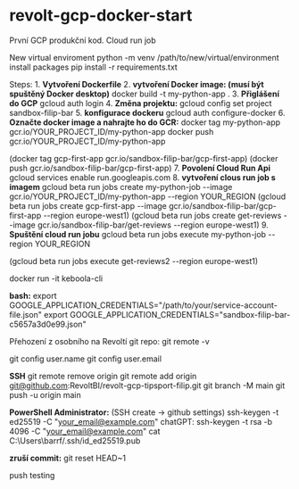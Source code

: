 # revolt-gcp-docker-start
První GCP produkční kod. Cloud run job



New virtual enviroment 
python -m venv /path/to/new/virtual/environment
install packages
pip install -r requirements.txt



Steps: 
1.
**Vytvoření Dockerfile** 
2. 
**vytvoření Docker image: (musí být spuštěný Docker desktop)**
docker build -t my-python-app .
3. 
**Přiglášení do GCP** 
gcloud auth login
4. 
**Změna projektu:**
gcloud config set project sandbox-filip-bar
5. 
**konfigurace dockeru**
gcloud auth configure-docker
6. 
**Označte docker image a nahrajte ho do GCR:** 
docker tag my-python-app gcr.io/YOUR_PROJECT_ID/my-python-app
docker push gcr.io/YOUR_PROJECT_ID/my-python-app

(docker tag gcp-first-app gcr.io/sandbox-filip-bar/gcp-first-app)
(docker push gcr.io/sandbox-filip-bar/gcp-first-app)
7. 
**Povolení Cloud Run Api**
gcloud services enable run.googleapis.com
8. 
**vytvoření clous run job s imagem**
gcloud beta run jobs create my-python-job --image gcr.io/YOUR_PROJECT_ID/my-python-app --region YOUR_REGION
(gcloud beta run jobs create gcp-first-app --image gcr.io/sandbox-filip-bar/gcp-first-app --region europe-west1)
(gcloud beta run jobs create get-reviews --image gcr.io/sandbox-filip-bar/get-reviews --region europe-west1)
9.
**Spuštění cloud run jobu**
gcloud beta run jobs execute my-python-job --region YOUR_REGION

(gcloud beta run jobs execute get-reviews2 --region europe-west1)



docker run -it keboola-cli

**bash:**
export GOOGLE_APPLICATION_CREDENTIALS="/path/to/your/service-account-file.json"
export GOOGLE_APPLICATION_CREDENTIALS="sandbox-filip-bar-c5657a3d0e99.json"



Přehození z osobního na Revoltí git repo: 
git remote -v

git config user.name
git config user.email


**SSH**
git remote remove origin 
git remote add origin git@github.com:RevoltBI/revolt-gcp-tipsport-filip.git
git branch -M main
git push -u origin main


**PowerShell Administrator:**  (SSH create -> github settings)
ssh-keygen -t ed25519 -C "your_email@example.com"
chatGPT:  ssh-keygen -t rsa -b 4096 -C "your_email@example.com"
cat  C:\Users\barrf/.ssh/id_ed25519.pub

**zruší commit:**
git reset HEAD~1


push testing
